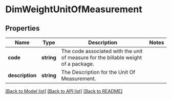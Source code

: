 # DimWeightUnitOfMeasurement

## Properties
Name | Type | Description | Notes
------------ | ------------- | ------------- | -------------
**code** | **string** | The code associated with the unit of measure for the billable weight of a package. | 
**description** | **string** | The Description for the Unit Of Measurement. | 

[[Back to Model list]](../../README.md#documentation-for-models) [[Back to API list]](../../README.md#documentation-for-api-endpoints) [[Back to README]](../../README.md)

